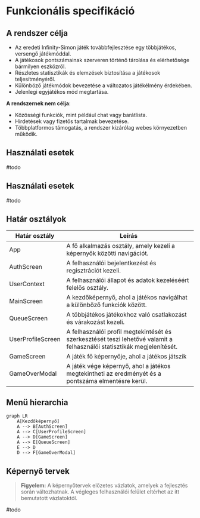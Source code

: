# Funkcionális specifikáció
## A rendszer célja
- Az eredeti Infinity-Simon játék továbbfejlesztése egy többjátékos, versengő játékmóddal.
- A játékosok pontszámainak szerveren történő tárolása és elérhetősége bármilyen eszközről.
- Részletes statisztikák és elemzések biztosítása a játékosok teljesítményéről.
- Különböző játékmódok bevezetése a változatos játékélmény érdekében.
- Jelenlegi egyjátékos mód megtartása.

**A rendszernek nem célja**:
- Közösségi funkciók, mint például chat vagy barátlista.
- Hirdetések vagy fizetős tartalmak bevezetése.
- Többplatformos támogatás, a rendszer kizárólag webes környezetben működik.

## Használati esetek
#todo

## Használati esetek
#todo

## Határ osztályok
| Határ osztály | Leírás |
|---------------|--------|
| App | A fő alkalmazás osztály, amely kezeli a képernyők közötti navigációt. |
| AuthScreen | A felhasználói bejelentkezést és regisztrációt kezeli. |
| UserContext | A felhasználói állapot és adatok kezeléséért felelős osztály. |
| MainScreen | A kezdőképernyő, ahol a játékos navigálhat a különböző funkciók között. |
| QueueScreen | A többjátékos játékokhoz való csatlakozást és várakozást kezeli. |
| UserProfileScreen | A felhasználói profil megtekintését és szerkesztését teszi lehetővé valamit a felhasználói statisztikák megjelenítését. |
| GameScreen | A játék fő képernyője, ahol a játékos játszik |
| GameOverModal | A játék vége képernyő, ahol a játékos megtekintheti az eredményét és a pontszáma elmentésre kerül. |

## Menü hierarchia
```mermaid
graph LR
    A[Kezdőképernyő]
    A --> B[AuthScreen]
    A --> C[UserProfileScreen]
    A --> D[GameScreen]
    A --> E[QueueScreen]
    E --> D
    D --> F[GameOverModal]
```

## Képernyő tervek

> **Figyelem:** A képernyőtervek előzetes vázlatok, amelyek a fejlesztés során változhatnak. A végleges felhasználói felület eltérhet az itt bemutatott vázlatoktól.

#todo